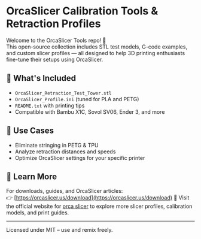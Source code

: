 # OrcaSlicer Calibration Tools & Retraction Profiles

Welcome to the OrcaSlicer Tools repo! 🐋  
This open-source collection includes STL test models, G-code examples, and custom slicer profiles — all designed to help 3D printing enthusiasts fine-tune their setups using OrcaSlicer.

## 🧰 What's Included

- `OrcaSlicer_Retraction_Test_Tower.stl`  
- `OrcaSlicer_Profile.ini` (tuned for PLA and PETG)  
- `README.txt` with printing tips  
- Compatible with Bambu X1C, Sovol SV06, Ender 3, and more

## 🧠 Use Cases

- Eliminate stringing in PETG & TPU  
- Analyze retraction distances and speeds  
- Optimize OrcaSlicer settings for your specific printer

## 🔗 Learn More

For downloads, guides, and OrcaSlicer articles:  
👉 [https://orcaslicer.us/download](https://orcaslicer.us/download)
🔗 Visit the official website for [orca slicer](https://orcaslicer.us) to explore more slicer profiles, calibration models, and print guides.


---

Licensed under MIT – use and remix freely.

